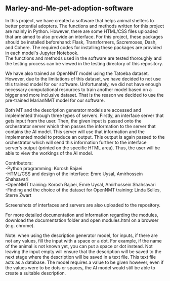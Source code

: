 ## Marley-and-Me-pet-adoption-software
In this project, we have created a software that helps animal shelters to better potential adopters. The functions and methods written for this project are mainly in Python. However, there are some HTML/CSS files uploaded that are aimed to also provide an interface. For this project, these packages should be installed beforehand: Flask, Transformers, Sacremoses, Dash, and Cohere. The required codes for installing these packages are provided in each model's Jupyter Notebook.  
The functions and methods used in the software are tested thoroughly and the testing process can be viewed in the testing directory of this repository.  
  
We have also trained an OpenNMT model using the Tatoeba dataset. However, due to the limitations of this dataset, we have decided to not use this trained model for our software. Unfortunately, we did not have enough necessary computational resources to train another model based on a bigger and more inclusive dataset. That is the reason we decided to use the pre-trained MarianNMT model for our software.  
  
Both MT and the description generator models are accessed and implemented through three types of servers. Firstly, an interface server that gets input from the user. Then, the given input is passed onto the orchestrator server which then passes the information to the server that contains the AI model. This server will use that information and the implemented model to produce an output. This output is again passed to the orchestrator which will send this information further to the interface server's output (printed on the specific HTML area). Thus, the user will be able to view the workings of the AI model.  
  
Contributors:  
  -Python programming: Korosh Rajaei  
  -HTML/CSS and design of the interface: Emre Uysal, Amirhossein Shahsavari  
  -OpenNMT training: Korosh Rajaei, Emre Uysal, Amirhossein Shahsavari  
  -Finding and the choice of the dataset for OpenNMT training: Linda Selles, Sterre Zwart  
    
Screenshots of interfaces and servers are also uploaded to the repository.   

For more detailed documentation and information regarding the modules, download the documentation folder and open modules.html on a browser (e.g. chrome).   
  
Note: when using the description generator model, for inputs, if there are not any values, fill the input with a space or a dot. For example, if the name of the animal is not known yet, you can put a space or dot instead. Not leaving the input empty will ensure that the description will be saved to the next stage where the description will be saved in a text file. This text file acts as a database. The model requires a value to be given however, even if the values were to be dots or spaces, the AI model would still be able to create a suitable description. 

